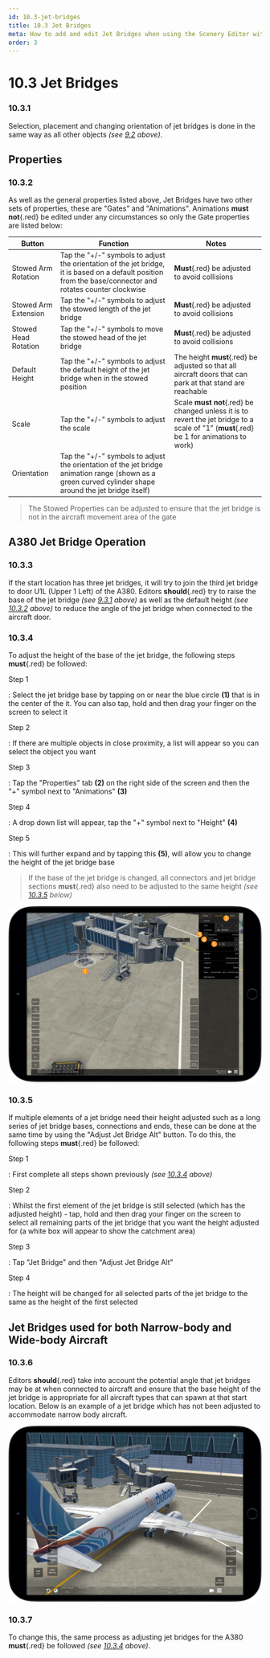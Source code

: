 ```yaml
---
id: 10.3-jet-bridges
title: 10.3 Jet Bridges
meta: How to add and edit Jet Bridges when using the Scenery Editor within Infinite Flight.
order: 3
---
```




# 10.3 Jet Bridges



### 10.3.1

Selection, placement and changing orientation of jet bridges is done in the same way as all other objects *(see [9.2](/guide/scenery-editor-manual/9.-objects/9.2-selection-and-placement) above)*.



## Properties

### 10.3.2

As well as the general properties listed above, Jet Bridges have two other sets of properties, these are "Gates" and "Animations". Animations **must not**{.red} be edited under any circumstances so only the Gate properties are listed below:

| Button               | Function                                                     | Notes                                                        |
| -------------------- | ------------------------------------------------------------ | ------------------------------------------------------------ |
| Stowed Arm Rotation  | Tap the "+/-" symbols to adjust the orientation of the jet bridge, it is based on a default position from the base/connector and rotates counter clockwise | **Must**{.red} be adjusted to avoid collisions               |
| Stowed Arm Extension | Tap the "+/-" symbols to adjust the stowed length of the jet bridge | **Must**{.red} be adjusted to avoid collisions               |
| Stowed Head Rotation | Tap the "+/-" symbols to move the stowed head of the jet bridge | **Must**{.red} be adjusted to avoid collisions               |
| Default Height       | Tap the "+/-" symbols to adjust the default height of the jet bridge when in the stowed position | The height **must**{.red} be adjusted so that all aircraft doors that can park at that stand are reachable |
| Scale                | Tap the "+/-" symbols to adjust the scale                    | Scale **must not**{.red} be changed unless it is to revert the jet bridge to a scale of "1" (**must**{.red} be 1 for animations to work) |
| Orientation          | Tap the "+/-" symbols to adjust the orientation of the jet bridge animation range (shown as a green curved cylinder shape around the jet bridge itself) |                                                              |

> The Stowed Properties can be adjusted to ensure that the jet bridge is not in the aircraft movement area of the gate



## A380 Jet Bridge Operation

### 10.3.3

If the start location has three jet bridges, it will try to join the third jet bridge to door U1L (Upper 1 Left) of the A380. Editors **should**{.red} try to raise the base of the jet bridge *(see [9.3.1](/guide/scenery-editor-manual/9.-objects/9.3-properties#9.3.1) above)* as well as the default height *(see [10.3.2](/guide/scenery-editor-manual/10.-airport-gates/10.3-jet-bridges#10.3.2) above)* to reduce the angle of the jet bridge when connected to the aircraft door. 



### 10.3.4

To adjust the height of the base of the jet bridge, the following steps **must**{.red} be followed: 



Step 1

: Select the jet bridge base by tapping on or near the blue circle **(1)** that is in the center of the it. You can also tap, hold and then drag your finger on the screen to select it



Step 2

: If there are multiple objects in close proximity, a list will appear so you can select the object you want



Step 3

: Tap the "Properties" tab **(2)** on the right side of the screen and then the "+" symbol next to "Animations" **(3)**



Step 4

: A drop down list will appear, tap the "+" symbol next to "Height" **(4)**



Step 5

: This will further expand and by tapping this **(5)**, will allow you to change the height of the jet bridge base



> If the base of the jet bridge is changed, all connectors and jet bridge sections **must**{.red} also need to be adjusted to the same height *(see [10.3.5](/guide/scenery-editor-manual/10.-airport-gates/10.3-jet-bridges#10.3.5) below)*



![Image 10.3.4.1 - Adjusting Jet Bridge Height](_images/manual/frames/7.5.6.1c.png)



### 10.3.5

If multiple elements of a jet bridge need their height adjusted such as a long series of jet bridge bases, connections and ends, these can be done at the same time by using the "Adjust Jet Bridge Alt" button. To do this, the following steps **must**{.red} be followed: 



Step 1

: First complete all steps shown previously *(see [10.3.4](/guide/scenery-editor-manual/10.-airport-gates/10.3-jet-bridges#10.3.4) above)*



Step 2

: Whilst the first element of the jet bridge is still selected (which has the adjusted height) - tap, hold and then drag your finger on the screen to select all remaining parts of the jet bridge that you want the height adjusted for (a white box will appear to show the catchment area)



Step 3

: Tap "Jet Bridge" and then "Adjust Jet Bridge Alt"



Step 4

: The height will be changed for all selected parts of the jet bridge to the same as the height of the first selected



## Jet Bridges used for both Narrow-body and Wide-body Aircraft



### 10.3.6

Editors **should**{.red} take into account the potential angle that jet bridges may be at when connected to aircraft and ensure that the base height of the jet bridge is appropriate for all aircraft types that can spawn at that start location. Below is an example of a jet bridge which has not been adjusted to accommodate narrow body aircraft.



![Image 10.3.6.1 - Jet Bridge Base Too High for Narrow-Body Aircraft](_images/manual/frames/7.5.7.1b.png)



### 10.3.7

To change this, the same process as adjusting jet bridges for the A380 **must**{.red} be followed *(see [10.3.4](/guide/scenery-editor-manual/10.-airport-gates/10.3-jet-bridges#10.3.4) above)*.
